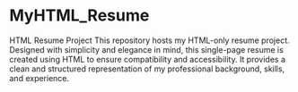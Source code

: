 # MyHTML_Resume
HTML Resume Project  This repository hosts my HTML-only resume project. Designed with simplicity and elegance in mind, this single-page resume is created using HTML to ensure compatibility and accessibility. It provides a clean and structured representation of my professional background, skills, and experience.
